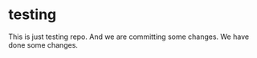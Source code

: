 # testing
This is just testing repo. And we are committing some changes. We have done some changes.
